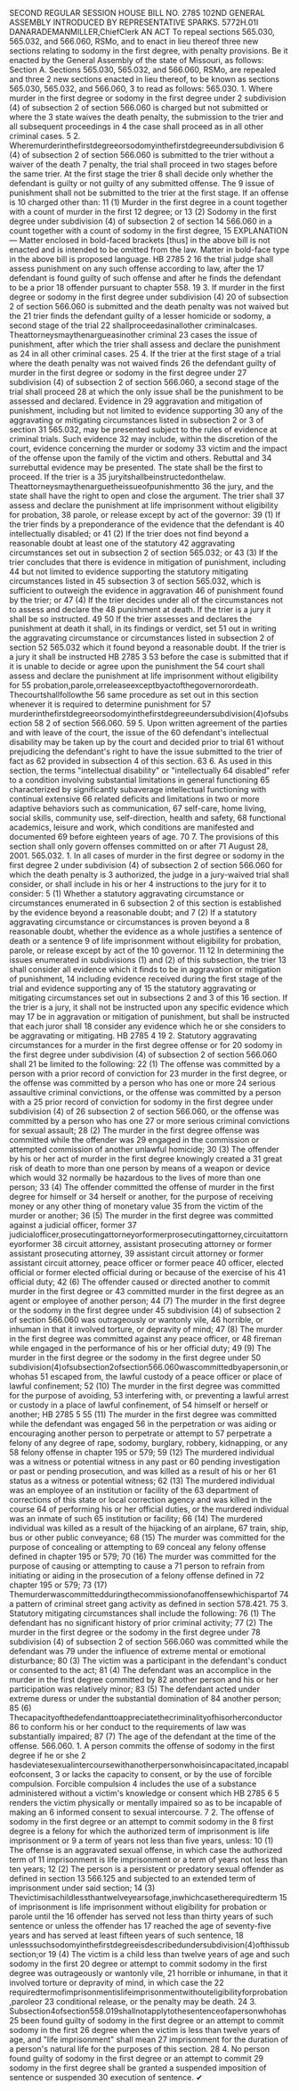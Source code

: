 SECOND REGULAR SESSION
HOUSE BILL NO. 2785
102ND GENERAL ASSEMBLY
INTRODUCED BY REPRESENTATIVE SPARKS.
5772H.01I DANARADEMANMILLER,ChiefClerk
AN ACT
To repeal sections 565.030, 565.032, and 566.060, RSMo, and to enact in lieu thereof three
new sections relating to sodomy in the first degree, with penalty provisions.
Be it enacted by the General Assembly of the state of Missouri, as follows:
Section A. Sections 565.030, 565.032, and 566.060, RSMo, are repealed and three
2 new sections enacted in lieu thereof, to be known as sections 565.030, 565.032, and 566.060,
3 to read as follows:
565.030. 1. Where murder in the first degree or sodomy in the first degree under
2 subdivision (4) of subsection 2 of section 566.060 is charged but not submitted or where the
3 state waives the death penalty, the submission to the trier and all subsequent proceedings in
4 the case shall proceed as in all other criminal cases.
5 2. Wheremurderinthefirstdegreeorsodomyinthefirstdegreeundersubdivision
6 (4) of subsection 2 of section 566.060 is submitted to the trier without a waiver of the death
7 penalty, the trial shall proceed in two stages before the same trier. At the first stage the trier
8 shall decide only whether the defendant is guilty or not guilty of any submitted offense. The
9 issue of punishment shall not be submitted to the trier at the first stage. If an offense is
10 charged other than:
11 (1) Murder in the first degree in a count together with a count of murder in the first
12 degree; or
13 (2) Sodomy in the first degree under subdivision (4) of subsection 2 of section
14 566.060 in a count together with a count of sodomy in the first degree,
15
EXPLANATION — Matter enclosed in bold-faced brackets [thus] in the above bill is not enacted and is
intended to be omitted from the law. Matter in bold-face type in the above bill is proposed language.
HB 2785 2
16 the trial judge shall assess punishment on any such offense according to law, after the
17 defendant is found guilty of such offense and after he finds the defendant to be a prior
18 offender pursuant to chapter 558.
19 3. If murder in the first degree or sodomy in the first degree under subdivision (4)
20 of subsection 2 of section 566.060 is submitted and the death penalty was not waived but the
21 trier finds the defendant guilty of a lesser homicide or sodomy, a second stage of the trial
22 shallproceedasinallother criminalcases. Theattorneysmaythenargueasinother criminal
23 cases the issue of punishment, after which the trier shall assess and declare the punishment as
24 in all other criminal cases.
25 4. If the trier at the first stage of a trial where the death penalty was not waived finds
26 the defendant guilty of murder in the first degree or sodomy in the first degree under
27 subdivision (4) of subsection 2 of section 566.060, a second stage of the trial shall proceed
28 at which the only issue shall be the punishment to be assessed and declared. Evidence in
29 aggravation and mitigation of punishment, including but not limited to evidence supporting
30 any of the aggravating or mitigating circumstances listed in subsection 2 or 3 of section
31 565.032, may be presented subject to the rules of evidence at criminal trials. Such evidence
32 may include, within the discretion of the court, evidence concerning the murder or sodomy
33 victim and the impact of the offense upon the family of the victim and others. Rebuttal and
34 surrebuttal evidence may be presented. The state shall be the first to proceed. If the trier is a
35 juryitshallbeinstructedonthelaw. Theattorneysmaythenarguetheissueofpunishmentto
36 the jury, and the state shall have the right to open and close the argument. The trier shall
37 assess and declare the punishment at life imprisonment without eligibility for probation,
38 parole, or release except by act of the governor:
39 (1) If the trier finds by a preponderance of the evidence that the defendant is
40 intellectually disabled; or
41 (2) If the trier does not find beyond a reasonable doubt at least one of the statutory
42 aggravating circumstances set out in subsection 2 of section 565.032; or
43 (3) If the trier concludes that there is evidence in mitigation of punishment, including
44 but not limited to evidence supporting the statutory mitigating circumstances listed in
45 subsection 3 of section 565.032, which is sufficient to outweigh the evidence in aggravation
46 of punishment found by the trier; or
47 (4) If the trier decides under all of the circumstances not to assess and declare the
48 punishment at death. If the trier is a jury it shall be so instructed.
49
50 If the trier assesses and declares the punishment at death it shall, in its findings or verdict, set
51 out in writing the aggravating circumstance or circumstances listed in subsection 2 of section
52 565.032 which it found beyond a reasonable doubt. If the trier is a jury it shall be instructed
HB 2785 3
53 before the case is submitted that if it is unable to decide or agree upon the punishment the
54 court shall assess and declare the punishment at life imprisonment without eligibility for
55 probation,parole,orreleaseexceptbyactofthegovernorordeath. Thecourtshallfollowthe
56 same procedure as set out in this section whenever it is required to determine punishment for
57 murderinthefirstdegreeorsodomyinthefirstdegreeundersubdivision(4)ofsubsection
58 2 of section 566.060.
59 5. Upon written agreement of the parties and with leave of the court, the issue of the
60 defendant's intellectual disability may be taken up by the court and decided prior to trial
61 without prejudicing the defendant's right to have the issue submitted to the trier of fact as
62 provided in subsection 4 of this section.
63 6. As used in this section, the terms "intellectual disability" or "intellectually
64 disabled" refer to a condition involving substantial limitations in general functioning
65 characterized by significantly subaverage intellectual functioning with continual extensive
66 related deficits and limitations in two or more adaptive behaviors such as communication,
67 self-care, home living, social skills, community use, self-direction, health and safety,
68 functional academics, leisure and work, which conditions are manifested and documented
69 before eighteen years of age.
70 7. The provisions of this section shall only govern offenses committed on or after
71 August 28, 2001.
565.032. 1. In all cases of murder in the first degree or sodomy in the first degree
2 under subdivision (4) of subsection 2 of section 566.060 for which the death penalty is
3 authorized, the judge in a jury-waived trial shall consider, or shall include in his or her
4 instructions to the jury for it to consider:
5 (1) Whether a statutory aggravating circumstance or circumstances enumerated in
6 subsection 2 of this section is established by the evidence beyond a reasonable doubt; and
7 (2) If a statutory aggravating circumstance or circumstances is proven beyond a
8 reasonable doubt, whether the evidence as a whole justifies a sentence of death or a sentence
9 of life imprisonment without eligibility for probation, parole, or release except by act of the
10 governor.
11
12 In determining the issues enumerated in subdivisions (1) and (2) of this subsection, the trier
13 shall consider all evidence which it finds to be in aggravation or mitigation of punishment,
14 including evidence received during the first stage of the trial and evidence supporting any of
15 the statutory aggravating or mitigating circumstances set out in subsections 2 and 3 of this
16 section. If the trier is a jury, it shall not be instructed upon any specific evidence which may
17 be in aggravation or mitigation of punishment, but shall be instructed that each juror shall
18 consider any evidence which he or she considers to be aggravating or mitigating.
HB 2785 4
19 2. Statutory aggravating circumstances for a murder in the first degree offense or for
20 sodomy in the first degree under subdivision (4) of subsection 2 of section 566.060 shall
21 be limited to the following:
22 (1) The offense was committed by a person with a prior record of conviction for
23 murder in the first degree, or the offense was committed by a person who has one or more
24 serious assaultive criminal convictions, or the offense was committed by a person with a
25 prior record of conviction for sodomy in the first degree under subdivision (4) of
26 subsection 2 of section 566.060, or the offense was committed by a person who has one
27 or more serious criminal convictions for sexual assault;
28 (2) The murder in the first degree offense was committed while the offender was
29 engaged in the commission or attempted commission of another unlawful homicide;
30 (3) The offender by his or her act of murder in the first degree knowingly created a
31 great risk of death to more than one person by means of a weapon or device which would
32 normally be hazardous to the lives of more than one person;
33 (4) The offender committed the offense of murder in the first degree for himself or
34 herself or another, for the purpose of receiving money or any other thing of monetary value
35 from the victim of the murder or another;
36 (5) The murder in the first degree was committed against a judicial officer, former
37 judicialofficer,prosecutingattorneyorformerprosecutingattorney,circuitattorneyorformer
38 circuit attorney, assistant prosecuting attorney or former assistant prosecuting attorney,
39 assistant circuit attorney or former assistant circuit attorney, peace officer or former peace
40 officer, elected official or former elected official during or because of the exercise of his
41 official duty;
42 (6) The offender caused or directed another to commit murder in the first degree or
43 committed murder in the first degree as an agent or employee of another person;
44 (7) The murder in the first degree or the sodomy in the first degree under
45 subdivision (4) of subsection 2 of section 566.060 was outrageously or wantonly vile,
46 horrible, or inhuman in that it involved torture, or depravity of mind;
47 (8) The murder in the first degree was committed against any peace officer, or
48 fireman while engaged in the performance of his or her official duty;
49 (9) The murder in the first degree or the sodomy in the first degree under
50 subdivision(4)ofsubsection2ofsection566.060wascommittedbyapersonin,orwhohas
51 escaped from, the lawful custody of a peace officer or place of lawful confinement;
52 (10) The murder in the first degree was committed for the purpose of avoiding,
53 interfering with, or preventing a lawful arrest or custody in a place of lawful confinement, of
54 himself or herself or another;
HB 2785 5
55 (11) The murder in the first degree was committed while the defendant was engaged
56 in the perpetration or was aiding or encouraging another person to perpetrate or attempt to
57 perpetrate a felony of any degree of rape, sodomy, burglary, robbery, kidnapping, or any
58 felony offense in chapter 195 or 579;
59 (12) The murdered individual was a witness or potential witness in any past or
60 pending investigation or past or pending prosecution, and was killed as a result of his or her
61 status as a witness or potential witness;
62 (13) The murdered individual was an employee of an institution or facility of the
63 department of corrections of this state or local correction agency and was killed in the course
64 of performing his or her official duties, or the murdered individual was an inmate of such
65 institution or facility;
66 (14) The murdered individual was killed as a result of the hijacking of an airplane,
67 train, ship, bus or other public conveyance;
68 (15) The murder was committed for the purpose of concealing or attempting to
69 conceal any felony offense defined in chapter 195 or 579;
70 (16) The murder was committed for the purpose of causing or attempting to cause a
71 person to refrain from initiating or aiding in the prosecution of a felony offense defined in
72 chapter 195 or 579;
73 (17) Themurderwascommittedduringthecommissionofanoffensewhichispartof
74 a pattern of criminal street gang activity as defined in section 578.421.
75 3. Statutory mitigating circumstances shall include the following:
76 (1) The defendant has no significant history of prior criminal activity;
77 (2) The murder in the first degree or the sodomy in the first degree under
78 subdivision (4) of subsection 2 of section 566.060 was committed while the defendant was
79 under the influence of extreme mental or emotional disturbance;
80 (3) The victim was a participant in the defendant's conduct or consented to the act;
81 (4) The defendant was an accomplice in the murder in the first degree committed by
82 another person and his or her participation was relatively minor;
83 (5) The defendant acted under extreme duress or under the substantial domination of
84 another person;
85 (6) Thecapacityofthedefendanttoappreciatethecriminalityofhisorherconductor
86 to conform his or her conduct to the requirements of law was substantially impaired;
87 (7) The age of the defendant at the time of the offense.
566.060. 1. A person commits the offense of sodomy in the first degree if he or she
2 hasdeviatesexualintercoursewithanotherpersonwhoisincapacitated,incapableofconsent,
3 or lacks the capacity to consent, or by the use of forcible compulsion. Forcible compulsion
4 includes the use of a substance administered without a victim's knowledge or consent which
HB 2785 6
5 renders the victim physically or mentally impaired so as to be incapable of making an
6 informed consent to sexual intercourse.
7 2. The offense of sodomy in the first degree or an attempt to commit sodomy in the
8 first degree is a felony for which the authorized term of imprisonment is life imprisonment or
9 a term of years not less than five years, unless:
10 (1) The offense is an aggravated sexual offense, in which case the authorized term of
11 imprisonment is life imprisonment or a term of years not less than ten years;
12 (2) The person is a persistent or predatory sexual offender as defined in section
13 566.125 and subjected to an extended term of imprisonment under said section;
14 (3) Thevictimisachildlessthantwelveyearsofage,inwhichcasetherequiredterm
15 of imprisonment is life imprisonment without eligibility for probation or parole until the
16 offender has served not less than thirty years of such sentence or unless the offender has
17 reached the age of seventy-five years and has served at least fifteen years of such sentence,
18 unlesssuchsodomyinthefirstdegreeisdescribedundersubdivision(4)ofthissubsection;or
19 (4) The victim is a child less than twelve years of age and such sodomy in the first
20 degree or attempt to commit sodomy in the first degree was outrageously or wantonly vile,
21 horrible or inhumane, in that it involved torture or depravity of mind, in which case the
22 requiredtermofimprisonmentislifeimprisonmentwithouteligibilityforprobation,paroleor
23 conditional release, or the penalty may be death.
24 3. Subsection4ofsection558.019shallnotapplytothesentenceofapersonwhohas
25 been found guilty of sodomy in the first degree or an attempt to commit sodomy in the first
26 degree when the victim is less than twelve years of age, and "life imprisonment" shall mean
27 imprisonment for the duration of a person's natural life for the purposes of this section.
28 4. No person found guilty of sodomy in the first degree or an attempt to commit
29 sodomy in the first degree shall be granted a suspended imposition of sentence or suspended
30 execution of sentence.
✔